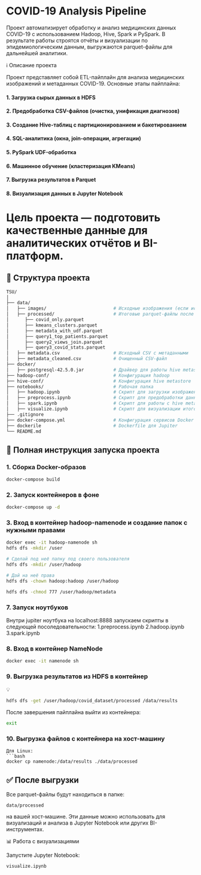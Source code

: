 # COVID-19 Analysis Pipeline

Проект автоматизирует обработку и анализ медицинских данных COVID-19 с использованием Hadoop, Hive, Spark и PySpark. В результате работы строятся отчёты и визуализации по эпидемиологическим данным, выгружаются parquet-файлы для дальнейшей аналитики.

ℹ️ Описание проекта

Проект представляет собой ETL-пайплайн для анализа медицинских изображений и метаданных COVID-19. Основные этапы пайплайна:

#### 1. Загрузка сырых данных в HDFS

#### 2. Предобработка CSV-файлов (очистка, унификация диагнозов)

#### 3. Создание Hive-таблиц с партиционированием и бакетированием

#### 4. SQL-аналитика (окна, join-операции, агрегации)

#### 5. PySpark UDF-обработка

#### 6. Машинное обучение (кластеризация KMeans)

#### 7. Выгрузка результатов в Parquet

#### 8. Визуализация данных в Jupyter Notebook

# Цель проекта — подготовить качественные данные для аналитических отчётов и BI-платформ.

## 📂 Структура проекта
```bash
TSU/
│
├── data/
│   ├── images/                         # Исходные изображения (если используются)
│   ├── processed/                      # Итоговые parquet-файлы после пайплайна
│      ├── covid_only.parquet
│      ├── kmeans_clusters.parquet
│      ├── metadata_with_udf.parquet
│      ├── query1_top_patients.parquet
│      ├── query2_views_join.parquet
│      ├── query3_covid_stats.parquet
│   ├── metadata.csv                    # Исходный CSV с метаданными
│   ├── metadata_cleaned.csv            # Очищенный CSV-файл
├── docker/
│   ├── postgresql-42.5.0.jar           # Драйвер для работы hive metastore с postgresql
├── hadoop-conf/                        # Конфигурация hadoop
├── hive-conf/                          # Конфигурация hive metastore
├── notebooks/                          # Рабочая папка
│   ├── hadoop.ipynb                    # Скрипт для загрузки изображений в hdfs и предобратонного csv
│   ├── preprocess.ipynb                # Скрипт для предобработки данных  csv и первоначальной визуализации
│   ├── spark.ipynb                     # Скрипт для работы с hive metastore и hdfs с помощью spark. Создание аналитических запросов, сохранение в parquet файлы
│   ├── visualize.ipynb                 # Скрипт для визуализации итогов
├── .gitignore
├── docker-compose.yml                  # Конфигурация сервисов Docker
├── dockerile                           # Dockerfile для Jupiter
└── README.md
```
## 🚀 Полная инструкция запуска проекта

### 1. Сборка Docker-образов
```bash
docker-compose build
```
### 2. Запуск контейнеров в фоне
```bash
docker-compose up -d
```
### 3. Вход в контейнер hadoop-namenode и создание папок с нужными правами
```bash
docker exec -it hadoop-namenode sh
hdfs dfs -mkdir /user

# Сделай под неё папку под своего пользователя
hdfs dfs -mkdir /user/hadoop

# Дай на неё права
hdfs dfs -chown hadoop:hadoop /user/hadoop

hdfs dfs -chmod 777 /user/hadoop/metadata

```
### 7. Запуск ноутбуков
Внутри jupiter ноутбука на localhost:8888 запускаем скрипты в следующей посоледовательности:
1.preprocess.ipynb
2.hadoop.ipynb
3.spark.ipynb

### 8. Вход в контейнер NameNode
```bash
docker exec -it namenode sh
```
### 9. Выгрузка результатов из HDFS в контейнер
💡 
```bash
hdfs dfs -get /user/hadoop/covid_dataset/processed /data/results
```
После завершения пайплайна выйти из контейнера:
```bash
exit
```
### 10. Выгрузка файлов с контейнера на хост-машину
```
Для Linux:
```bash
docker cp namenode:/data/results ./data/processed
```
## ✅ После выгрузки
Все parquet-файлы будут находиться в папке:
```text
data/processed
```
на вашей хост-машине. Эти данные можно использовать для визуализаций и анализа в Jupyter Notebook или других BI-инструментах.

📊 Работа с визуализациями

Запустите Jupyter Notebook:
```text
visualize.ipynb
```

